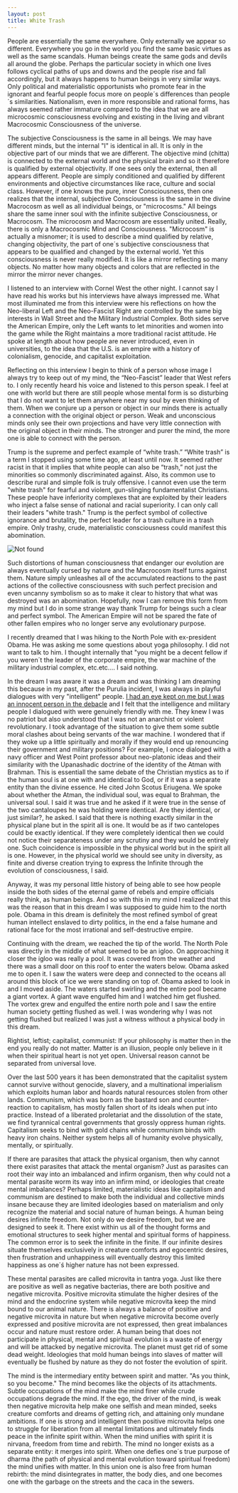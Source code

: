 ```yaml
---
layout: post
title: White Trash
---
```


People are essentially the same everywhere. Only externally we appear so different. Everywhere you go in the world you find the same basic virtues as well as the same scandals. Human beings create the same gods and devils all around the globe. Perhaps the particular society in which one lives follows cyclical paths of ups and downs and the people rise and fall accordingly, but it always happens to human beings in very similar ways. Only political and materialistic opportunists who promote fear in the ignorant and fearful people focus more on people´s differences than people´s similarities. Nationalism, even in more responsible and rational forms, has always seemed rather immature compared to the idea that we are all microcosmic consciousness evolving and existing in the living and vibrant Macrocosmic Consciousness of the universe.  
  
The subjective Consciousness is the same in all beings. We may have different minds, but the internal "I" is identical in all. It is only in the objective part of our minds that we are different. The objective mind (chitta) is connected to the external world and the physical brain and so it therefore is qualified by external objectivity. If one sees only the external, then all appears different. People are simply conditioned and qualified by different environments and objective circumstances like race, culture and social class. However, if one knows the pure, inner Consciousness, then one realizes that the internal, subjective Consciousness is the same in the divine Macrocosm as well as all individual beings, or "microcosms." All beings share the same inner soul with the infinite subjective Consciousness, or Macrocosm.  The microcosm and Macrocosm are essentially united.  Really, there is only a Macrocosmic Mind and Consciousness. "Microcosm" is actually a misnomer; it is used to describe a mind qualified by relative, changing objectivity, the part of one´s subjective consciousness that appears to be qualified and changed by the external world.  Yet this consciousness is never really modified. It is like a mirror reflecting so many objects. No matter how many objects and colors that are reflected in the mirror the mirror never changes.   

I listened to an interview with Cornel West the other night. I cannot say I have read his works but his interviews have always impressed me. What most illuminated me from this interview were his reflections on how the Neo-liberal Left and the Neo-Fascist Right are controlled by the same big interests in Wall Street and the Military Industrial Complex. Both sides serve the American Empire, only the Left wants to let minorities and women into the game while the Right maintains a more traditional racist attitude. He spoke at length about how people are never introduced, even in universities, to the idea that the U.S. is an empire with a history of colonialism, genocide, and capitalist exploitation.  
  
Reflecting on this interview I begin to think of a person whose image I always try to keep out of my mind, the “Neo-Fascist” leader that West refers to. I only recently heard his voice and listened to this person speak. I feel at one with world but there are still people whose mental form is so disturbing that I do not want to let them anywhere near my soul by even thinking of them. When we conjure up a person or object in our minds there is actually a connection with the original object or person. Weak and unconscious minds only see their own projections and have very little connection with the original object in their minds. The stronger and purer the mind, the more one is able to connect with the person.  
  
Trump is the supreme and perfect example of “white trash.” “White trash” is a term I stopped using some time ago, at least until now. It seemed rather racist in that it implies that white people can also be “trash,” not just the minorities so commonly discriminated against. Also, its common use to describe rural and simple folk is truly offensive. I cannot even use the term "white trash" for fearful and violent, gun-slinging fundamentalist Christians.  These people have inferiority complexes that are exploited by their leaders who inject a false sense of national and racial superiority.  I can only call their leaders "white trash."  Trump is the perfect symbol of collective ignorance and brutality, the perfect leader for a trash culture in a trash empire. Only trashy, crude, materialistic consciousness could manifest this abomination.  

<img src="{{ 'assets/img/white-trash.jpg' | relative_url }}" alt="Not found" />
  
Such distortions of human consciousness that endanger our evolution are always eventually cursed by nature and the Macrocosm itself turns against them. Nature simply unleashes all of the accumulated reactions to the past actions of the collective consciousness with such perfect precision and even uncanny symbolism so as to make it clear to history that what was destroyed was an abomination. Hopefully, now I can remove this form from my mind but I do in some strange way thank Trump for beings such a clear and perfect symbol. The American Empire will not be spared the fate of other fallen empires who no longer serve any evolutionary purpose.  
  
I recently dreamed that I was hiking to the North Pole with ex-president Obama.  He was asking me some questions about yoga philosophy.  I did not want to talk to him.  I thought internally that "you might be a decent fellow if you weren´t the leader of the corporate empire, the war machine of the military industrial complex, etc.etc....  I said nothing.    
  
In the dream I was aware it was a dream and was thinking I am dreaming this because in my past, after the Purulia incident, I was always in playful dialogues with very "intelligent" people.   [I had an eye kept on me but I was an innocent person in the debacle](https://williamenck.github.io/the-debate/) and I felt that the intelligence and military people I dialogued with were genuinely friendly with me.  They knew I was no patriot but also understood that I was not an anarchist or violent revolutionary.  I took advantage of the situation to give them some subtle moral clashes about being servants of the war machine.  I wondered that if they woke up a little spiritually and morally if they would end up renouncing their government and military positions?  For example, I once dialoged with a navy officer and West Point professor about neo-platonic ideas and their similarity with the Upanashadic doctrine of the identity of the Atman with Brahman.  This is essentiall the same debate of the Christian mystics as to if the human soul is at one with and identical to God, or if it was a separate entity than the divine essence.  He cited John Scotus Eriugena.  We spoke about whether the Atman, the individual soul, was equal to Brahman, the universal soul.  I said it was true and he asked if it were true in the sense of the two cantaloupes he was holding were identical.  Are they identical, or just similar?, he asked.  I said that there is nothing exactly similar in the physical plane but in the spirit all is one.  It would be as if two cantelopes could be exactly identical.  If they were completely identical then we could not notice their separateness under any scrutiny and they would be entirely one.  Such coincidence is impossible in the physical world but in the spirit all is one.  However, in the physical world we should see unity in diversity, as finite and diverse creation trying to express the Infinite through the evolution of consciousness, I said.  
  
Anyway, it was my personal little history of being able to see how people inside the both sides of the eternal game of rebels and empire officials really think, as human beings.  And so with this in my mind I realized that this was the reason that in this dream I was supposed to guide him to the north pole.  Obama in this dream is definitely the most refined symbol of great human intellect enslaved to dirty politics, in the end a false humane and rational face for the most irrational and self-destructive empire.    
  
Continuing with the dream, we reached the tip of the world.  The North Pole was directly in the middle of what seemed to be an igloo.  On approaching it closer the igloo was really a pool.  It was covered from the weather and there was a small door on this roof to enter the waters below.  Obama asked me to open it.  I saw the waters were deep and connected to the oceans all around this block of ice we were standing on top of.  Obama asked to look in and I moved aside.  The waters started swirling and the entire pool became a giant vortex.  A giant wave engulfed him and I watched him get flushed.  The vortex grew and engulfed the entire north pole and I saw the entire human society getting flushed as well.  I was wondering why I was not getting flushed but realized I was just a witness without a physical body in this dream.  
  
Rightist, leftist; capitalist, communist:  If your philosophy is matter then in the end you really do not matter.  Matter is an illusion, people only believe in it when their spiritual heart is not yet open.  Universal reason cannot be separated from universal love.    
  
Over the last 500 years it has been demonstrated that the capitalist system cannot survive without genocide, slavery, and a multinational imperialism which exploits human labor and hoards natural resources stolen from other lands. Communism, which was born as the bastard son and counter-reaction to capitalism, has mostly fallen short of its ideals when put into practice. Instead of a liberated proletariat and the dissolution of the state, we find tyrannical central governments that grossly oppress human rights. Capitalism seeks to bind with gold chains while communism binds with heavy iron chains. Neither system helps all of humanity evolve physically, mentally, or spiritually.  
  
If there are parasites that attack the physical organism, then why cannot there exist parasites that attack the mental organism? Just as parasites can root their way into an imbalanced and infirm organism, then why could not a mental parasite worm its way into an infirm mind, or ideologies that create mental imbalances? Perhaps limited, materialistic ideas like capitalism and communism are destined to make both the individual and collective minds insane because they are limited ideologies based on materialism and only recognize the material and social nature of human beings. A human being desires infinite freedom. Not only do we desire freedom, but we are designed to seek it. There exist within us all of the thought forms and emotional structures to seek higher mental and spiritual forms of happiness. The common error is to seek the infinite in the finite. If our infinite desires situate themselves exclusively in creature comforts and egocentric desires, then frustration and unhappiness will eventually destroy this limited happiness as one´ś higher nature has not been expressed.  
  
These mental parasites are called microvita in tantra yoga. Just like there are positive as well as negative bacterias, there are both positive and negative microvita. Positive microvita stimulate the higher desires of the mind and the endocrine system while negative microvita keep the mind bound to our animal nature. There is always a balance of positive and negative microvita in nature but when negative microvita become overly expressed and positive microvita are not expressed, then great imbalances occur and nature must restore order. A human being that does not participate in physical, mental and spiritual evolution is a waste of energy and will be attacked by negative microvita. The planet must get rid of some dead weight. Ideologies that mold human beings into slaves of matter will eventually be flushed by nature as they do not foster the evolution of spirit.  
  
The mind is the intermediary entity between spirit and matter. "As you think, so you become." The mind becomes like the objects of its attachments. Subtle occupations of the mind make the mind finer while crude occupations degrade the mind. If the ego, the driver of the mind, is weak then negative microvita help make one selfish and mean minded, seeks creature comforts and dreams of getting rich, and attaining only mundane ambitions. If one is strong and intelligent then positive microvita helps one to struggle for liberation from all mental limitations and ultimately finds peace in the infinite spirit within. When the mind unifies with spirit it is nirvana, freedom from time and rebirth. The mind no longer exists as a separate entity: it merges into spirit. When one defies one´s true purpose of dharma (the path of physical and mental evolution toward spiritual freedom) the mind unifies with matter. In this union one is also free from human rebirth: the mind disintegrates in matter, the body dies, and one becomes one with the garbage on the streets and the caca in the sewers.

